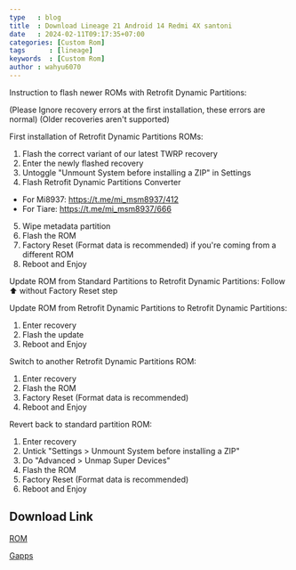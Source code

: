 ```yaml
---
type   : blog
title  : Download Lineage 21 Android 14 Redmi 4X santoni
date   : 2024-02-11T09:17:35+07:00
categories: [Custom Rom]
tags      : [lineage]
keywords  : [Custom Rom]
author : wahyu6070
---
```



Instruction to flash newer ROMs with Retrofit Dynamic Partitions:

(Please Ignore recovery errors at the first installation, these errors are normal)
(Older recoveries aren't supported)

First installation of Retrofit Dynamic Partitions ROMs:
1. Flash the correct variant of our latest TWRP recovery
2. Enter the newly flashed recovery
3. Untoggle "Unmount System before installing a ZIP" in Settings
4. Flash Retrofit Dynamic Partitions Converter 
* For Mi8937: https://t.me/mi_msm8937/412
* For Tiare: https://t.me/mi_msm8937/666
5. Wipe metadata partition
6. Flash the ROM
7. Factory Reset (Format data is recommended) if you're coming from a different ROM
8. Reboot and Enjoy

Update ROM from Standard Partitions to Retrofit Dynamic Partitions:
Follow ⬆️ without Factory Reset step

Update ROM from Retrofit Dynamic Partitions to Retrofit Dynamic Partitions:
1. Enter recovery
2. Flash the update
3. Reboot and Enjoy

Switch to another Retrofit Dynamic Partitions ROM:
1. Enter recovery
2. Flash the ROM
3. Factory Reset (Format data is recommended)
4. Reboot and Enjoy

Revert back to standard partition ROM:
1. Enter recovery
2. Untick "Settings > Unmount System before installing a ZIP"
3. Do "Advanced > Unmap Super Devices"
4. Flash the ROM
5. Factory Reset (Format data is recommended)
6. Reboot and Enjoy


## Download Link

[ROM](https://1np2mh-my.sharepoint.com/:u:/g/personal/redmi7a_1np2mh_onmicrosoft_com/ESlFo9ITDt1Ck-epmvD_jvUBgZIVQ8KdN_XFQYi1bo1epg?download=1)

[Gapps](https://litegapps.github.io)



